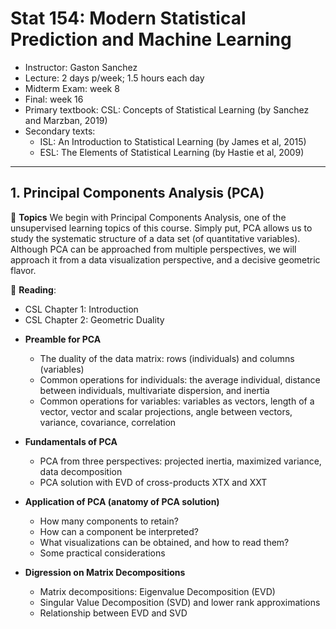 # Stat 154: Modern Statistical Prediction and Machine Learning


- Instructor: Gaston Sanchez
- Lecture: 2 days p/week; 1.5 hours each day
- Midterm Exam: week 8
- Final: week 16
- Primary textbook: CSL: Concepts of Statistical Learning (by Sanchez and Marzban, 2019)
- Secondary texts: 
    + ISL: An Introduction to Statistical Learning (by James et al, 2015)
    + ESL: The Elements of Statistical Learning (by Hastie et al, 2009)


-----

## 1. Principal Components Analysis (PCA)

:speech_balloon: __Topics__ We begin with Principal Components Analysis, one of the unsupervised learning topics of this course. Simply put, PCA allows us to study the systematic structure of a data set (of quantitative variables). Although PCA can be approached from multiple perspectives, we will approach it from a data visualization perspective, and a decisive geometric flavor.

:book: __Reading__: 
- CSL Chapter 1: Introduction
- CSL Chapter 2: Geometric Duality

+ __Preamble for PCA__

	- The duality of the data matrix: rows (individuals) and columns (variables)
	- Common operations for individuals: the average individual, distance between individuals, multivariate dispersion, and inertia
	- Common operations for variables: variables as vectors, length of a vector, vector and scalar projections, angle between vectors, variance, covariance, correlation

+ __Fundamentals of PCA__

	- PCA from three perspectives: projected inertia, maximized variance, data decomposition
	- PCA solution with EVD of cross-products XTX and XXT

+ __Application of PCA (anatomy of PCA solution)__

	- How many components to retain? 
	- How can a component be interpreted?
	- What visualizations can be obtained, and how to read them?
	- Some practical considerations

+ __Digression on Matrix Decompositions__

	- Matrix decompositions: Eigenvalue Decomposition (EVD)
	- Singular Value Decomposition (SVD) and lower rank approximations
	- Relationship between EVD and SVD

